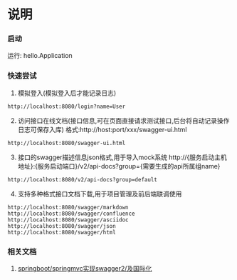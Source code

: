 # 说明
### 启动
运行: hello.Application 

### 快速尝试
1. 模拟登入(模拟登入后才能记录日志) 
```
http://localhost:8080/login?name=User
```
2. 访问接口在线文档(接口信息,可在页面直接请求测试接口,后台将自动记录操作日志可保存入库)
格式:http://host:port/xxx/swagger-ui.html 
```
http://localhost:8080/swagger-ui.html
```
3. 接口的swagger描述信息json格式,用于导入mock系统
http://{服务启动主机地址}:{服务启动端口}/v2/api-docs?group={需要生成的api所属组name}
```
http://localhost:8080/v2/api-docs?group=default
```
4. 支持多种格式接口文档下载,用于项目管理及前后端联调使用
```
http://localhost:8080/swagger/markdown
http://localhost:8080/swagger/confluence
http://localhost:8080/swagger/asciidoc
http://localhost:8080/swagger/json
http://localhost:8080/swagger/html
```

### 相关文档
1. [springboot/springmvc实现swagger2/及国际化](https://github.com/MusicXi/note/tree/master/java/third_lib/swagger2)














